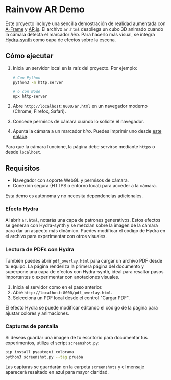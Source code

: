 # Rainvow AR Demo

Este proyecto incluye una sencilla demostración de realidad aumentada con [A-Frame](https://aframe.io/) y [AR.js](https://ar-js-org.github.io/AR.js/). El archivo `ar.html` despliega un cubo 3D animado cuando la cámara detecta el marcador *hiro*.
Para hacerlo más visual, se integra [Hydra-synth](https://github.com/ojack/hydra) como capa de efectos sobre la escena.

## Cómo ejecutar

1. Inicia un servidor local en la raíz del proyecto. Por ejemplo:
   
   ```bash
   # Con Python
   python3 -m http.server
   
   # o con Node
   npx http-server
   ```
2. Abre `http://localhost:8000/ar.html` en un navegador moderno (Chrome, Firefox, Safari).
3. Concede permisos de cámara cuando lo solicite el navegador.
4. Apunta la cámara a un marcador *hiro*. Puedes imprimir uno desde [este enlace](https://raw.githubusercontent.com/AR-js-org/AR.js/master/data/images/HIRO.jpg).

Para que la cámara funcione, la página debe servirse mediante `https` o desde `localhost`.

## Requisitos

- Navegador con soporte WebGL y permisos de cámara.
- Conexión segura (HTTPS o entorno local) para acceder a la cámara.

Esta demo es autónoma y no necesita dependencias adicionales.

### Efecto Hydra

Al abrir `ar.html`, notarás una capa de patrones generativos. Estos efectos se generan con Hydra-synth y se mezclan sobre la imagen de la cámara para dar un aspecto más dinámico. Puedes modificar el código de Hydra en el archivo para experimentar con otros visuales.

### Lectura de PDFs con Hydra

También puedes abrir `pdf_overlay.html` para cargar un archivo PDF desde tu equipo. La página renderiza la primera página del documento y superpone una capa de efectos con Hydra-synth, ideal para resaltar pasos importantes o experimentar con anotaciones visuales.

1. Inicia el servidor como en el paso anterior.
2. Abre `http://localhost:8000/pdf_overlay.html`.
3. Selecciona un PDF local desde el control "Cargar PDF".

El efecto Hydra se puede modificar editando el código de la página para ajustar colores y animaciones.

### Capturas de pantalla

Si deseas guardar una imagen de tu escritorio para documentar tus experimentos, utiliza el script `screenshot.py`:

```bash
pip install pyautogui colorama
python3 screenshot.py --tag prueba
```

Las capturas se guardarán en la carpeta `screenshots` y el mensaje aparecerá resaltado en azul para mayor claridad.

